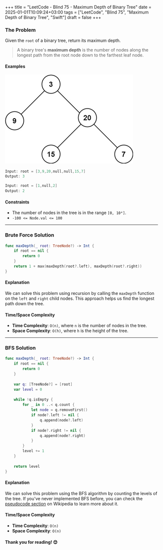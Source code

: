 +++
title = "LeetCode - Blind 75 - Maximum Depth of Binary Tree"
date = 2025-01-01T10:09:24+03:00
tags = ["LeetCode", "Blind 75", "Maximum Depth of Binary Tree", "Swift"]
draft = false
+++

### The Problem 
Given the `root` of a binary tree, return its maximum depth.

> A binary tree's **maximum depth** is the number of nodes along the longest path from the root node down to the farthest leaf node.

#### Examples

![alt image](images/tmp-tree.jpg#center)

```swift
Input: root = [3,9,20,null,null,15,7]
Output: 3
```

```swift
Input: root = [1,null,2]
Output: 2
```

#### Constraints
* The number of nodes in the tree is in the range `[0, 10⁴]`.
* `-100 <= Node.val <= 100`

---

### Brute Force Solution 
```swift
func maxDepth(_ root: TreeNode?) -> Int {
    if root == nil {
        return 0
    }
    return 1 + max(maxDepth(root?.left), maxDepth(root?.right))
}
```

#### Explanation
We can solve this problem using recursion by calling the `maxDepth` function on the `left` and `right` child nodes. This approach helps us find the longest path down the tree.

#### Time/Space Complexity
* **Time Complexity**: `O(n)`, where `n` is the number of nodes in the tree.
* **Space Complexity**: `O(h)`, where `h` is the height of the tree.

---

### BFS Solution 
```swift
func maxDepth(_ root: TreeNode?) -> Int {
    if root == nil {
        return 0
    }

    var q: [TreeNode?] = [root]
    var level = 0

    while !q.isEmpty {
        for _ in 0 ..< q.count {
            let node = q.removeFirst()
            if node?.left != nil {
                q.append(node?.left)
            }
            if node?.right != nil {
                q.append(node?.right)
            }
        }
        level += 1
    }

    return level
}
```

#### Explanation
We can solve this problem using the BFS algorithm by counting the levels of the tree. If you've never implemented BFS before, you can check the [pseudocode section](https://en.wikipedia.org/wiki/Breadth-first_search#:~:text=%5B8%5D-,Pseudocode,-%5Bedit%5D) on Wikipedia to learn more about it.

#### Time/Space Complexity
* **Time Complexity**: `O(n)`
* **Space Complexity**: `O(n)`

#### Thank you for reading! 😊
